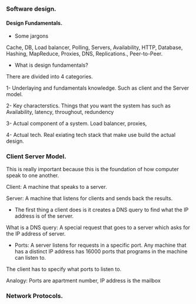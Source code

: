 ### Software design.


#### Design Fundamentals.

- Some jargons

Cache, DB, Load balancer, Polling, Servers, Availability, HTTP, Database, Hashing, MapReduce, Proxies, DNS, Replications., Peer-to-Peer.


- What is design fundamentals?

There are divided into 4 categories.

1- Underlaying and fundamentals knowledge. Such as client and the Server model.


2- Key characterstics. Things that you want the system has such as Availability, latency, throughout, redundency


3- Actual component of a system. Load balancer, proxies,


4- Actual tech. Real exiating tech stack that make use build the actual design.


### Client Server Model.

This is really important because this is the foundation of how computer speak to one another.

Client: A machine that speaks to a server.


Server: A machine that listens for clients and sends back the results.


- The first thing a client does is it creates a DNS query to find what the IP address is of the  server.


What is a DNS query: A special request that goes to a server which asks for the IP address of server.


- Ports: A server listens for requests in a specific port. Any machine that has a distinct IP address has 16000 ports that programs in the machine can listen to.

The client has to specify what ports to listen to.

Analogy: Ports are apartment number, IP address is the mailbox


### Network Protocols.
